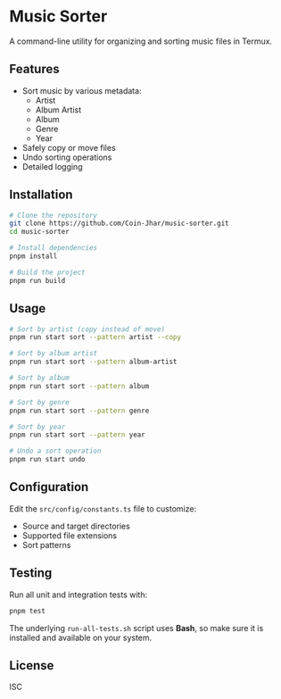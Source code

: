 # Music Sorter

A command-line utility for organizing and sorting music files in Termux.

## Features

- Sort music by various metadata:
  - Artist
  - Album Artist
  - Album
  - Genre
  - Year
- Safely copy or move files
- Undo sorting operations
- Detailed logging

## Installation

```bash
# Clone the repository
git clone https://github.com/Coin-Jhar/music-sorter.git
cd music-sorter

# Install dependencies
pnpm install

# Build the project
pnpm run build
```

## Usage

```bash
# Sort by artist (copy instead of move)
pnpm run start sort --pattern artist --copy

# Sort by album artist
pnpm run start sort --pattern album-artist

# Sort by album
pnpm run start sort --pattern album

# Sort by genre
pnpm run start sort --pattern genre

# Sort by year
pnpm run start sort --pattern year

# Undo a sort operation
pnpm run start undo
```

## Configuration

Edit the `src/config/constants.ts` file to customize:
- Source and target directories
- Supported file extensions
- Sort patterns

## Testing

Run all unit and integration tests with:

```bash
pnpm test
```

The underlying `run-all-tests.sh` script uses **Bash**, so make sure it is installed and available on your system.

## License

ISC
